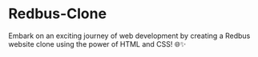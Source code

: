 # Redbus-Clone
Embark on an exciting journey of web development by creating a Redbus website clone using the power of HTML and CSS! 🌐✨
